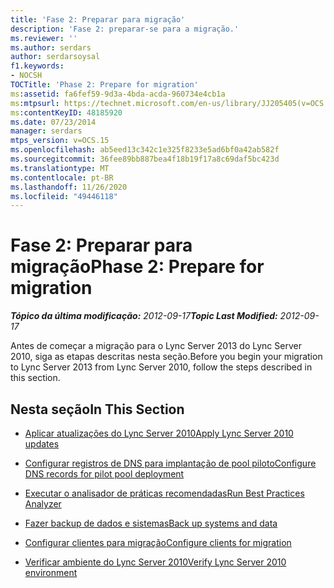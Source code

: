 ```yaml
---
title: 'Fase 2: Preparar para migração'
description: 'Fase 2: preparar-se para a migração.'
ms.reviewer: ''
ms.author: serdars
author: serdarsoysal
f1.keywords:
- NOCSH
TOCTitle: 'Phase 2: Prepare for migration'
ms:assetid: fa6fef59-9d3a-4bda-acda-960734e4cb1a
ms:mtpsurl: https://technet.microsoft.com/en-us/library/JJ205405(v=OCS.15)
ms:contentKeyID: 48185920
ms.date: 07/23/2014
manager: serdars
mtps_version: v=OCS.15
ms.openlocfilehash: ab5eed13c342c1e325f8233e5ad6bf0a42ab582f
ms.sourcegitcommit: 36fee89bb887bea4f18b19f17a8c69daf5bc423d
ms.translationtype: MT
ms.contentlocale: pt-BR
ms.lasthandoff: 11/26/2020
ms.locfileid: "49446118"
---
```

# <a name="phase-2-prepare-for-migration"></a><span data-ttu-id="f2adc-103">Fase 2: Preparar para migração</span><span class="sxs-lookup"><span data-stu-id="f2adc-103">Phase 2: Prepare for migration</span></span>

<div data-xmlns="http://www.w3.org/1999/xhtml">

<div class="topic" data-xmlns="http://www.w3.org/1999/xhtml" data-msxsl="urn:schemas-microsoft-com:xslt" data-cs="https://msdn.microsoft.com/">

<div data-asp="https://msdn2.microsoft.com/asp">



</div>

<div id="mainSection">

<div id="mainBody"><span data-ttu-id="f2adc-104">

<span> </span></span><span class="sxs-lookup"><span data-stu-id="f2adc-104">

<span> </span></span></span>

<span data-ttu-id="f2adc-105">_**Tópico da última modificação:** 2012-09-17_</span><span class="sxs-lookup"><span data-stu-id="f2adc-105">_**Topic Last Modified:** 2012-09-17_</span></span>

<span data-ttu-id="f2adc-106">Antes de começar a migração para o Lync Server 2013 do Lync Server 2010, siga as etapas descritas nesta seção.</span><span class="sxs-lookup"><span data-stu-id="f2adc-106">Before you begin your migration to Lync Server 2013 from Lync Server 2010, follow the steps described in this section.</span></span>

<div>

## <a name="in-this-section"></a><span data-ttu-id="f2adc-107">Nesta seção</span><span class="sxs-lookup"><span data-stu-id="f2adc-107">In This Section</span></span>

  - [<span data-ttu-id="f2adc-108">Aplicar atualizações do Lync Server 2010</span><span class="sxs-lookup"><span data-stu-id="f2adc-108">Apply Lync Server 2010 updates</span></span>](apply-lync-server-2010-updates.md)

  - [<span data-ttu-id="f2adc-109">Configurar registros de DNS para implantação de pool piloto</span><span class="sxs-lookup"><span data-stu-id="f2adc-109">Configure DNS records for pilot pool deployment</span></span>](configure-dns-records-for-pilot-pool-deployment.md)

  - [<span data-ttu-id="f2adc-110">Executar o analisador de práticas recomendadas</span><span class="sxs-lookup"><span data-stu-id="f2adc-110">Run Best Practices Analyzer</span></span>](run-best-practices-analyzer.md)

  - [<span data-ttu-id="f2adc-111">Fazer backup de dados e sistemas</span><span class="sxs-lookup"><span data-stu-id="f2adc-111">Back up systems and data</span></span>](back-up-systems-and-data.md)

  - [<span data-ttu-id="f2adc-112">Configurar clientes para migração</span><span class="sxs-lookup"><span data-stu-id="f2adc-112">Configure clients for migration</span></span>](configure-clients-for-migration.md)

  - [<span data-ttu-id="f2adc-113">Verificar ambiente do Lync Server 2010</span><span class="sxs-lookup"><span data-stu-id="f2adc-113">Verify Lync Server 2010 environment</span></span>](verify-lync-server-2010-environment.md)

<span data-ttu-id="f2adc-114"></div>

</div>

<span> </span>

</div>

</div>

</span><span class="sxs-lookup"><span data-stu-id="f2adc-114"></div>

</div>

<span> </span>

</div>

</div>

</span></span></div>

